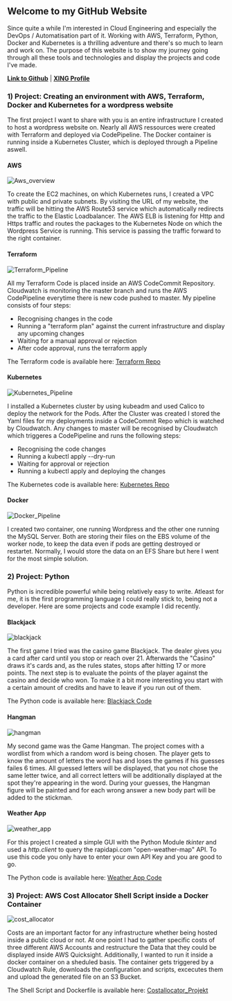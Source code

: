 

## **Welcome to my GitHub Website**

Since quite a while I'm interested in Cloud Engineering and especially the DevOps / Automatisation part of it. Working with AWS, Terraform, Python, Docker and Kubernetes is a thrilling adventure and there's so much to learn and work on. The purpose of this website is to show my journey going through all these tools and technologies and display the projects and code I've made.

[**Link to Github**](https://github.com/ThomasTusche?tab=repositories) | [**XING Profile**](https://www.xing.com/profile/Thomas_Tusche4/cv)



### **1) Project: Creating an environment with AWS, Terraform, Docker and Kubernetes for a wordpress website**

The first project I want to share with you is an entire infrastructure I created to host a wordpress website on. 
Nearly all AWS ressources were created with Terraform and deployed via CodePipeline. The Docker container is running
inside a Kubernetes Cluster, which is deployed through a Pipeline aswell.

#### AWS
![Aws_overview](./aws_overview.png)

To create the EC2 machines, on which Kubernetes runs, I created a VPC with public and private subnets. By visiting the URL of my website, the traffic will be hitting
the AWS Route53 service which automatically redirects the traffic to the Elastic Loadbalancer. The AWS ELB is listening for Http and Https traffic and 
routes the packages to the Kubernetes Node on which the Wordpress Service is running. This service is passing the traffic forward to the right container.

#### Terraform 
![Terraform_Pipeline](./terraform_pipeline.png)

All my Terraform Code is placed inside an AWS CodeCommit Repository. Cloudwatch is monitoring the master branch and runs the
AWS CodePipeline everytime there is new code pushed to master. 
My pipeline consists of four steps:
- Recognising changes in the code
- Running a "terraform plan" against the current infrastructure and display any upcoming changes
- Waiting for a manual approval or rejection
- After code approval, runs the terraform apply

The Terraform code is available here:
[Terraform Repo](https://github.com/ThomasTusche/portfolio-website/tree/master/terraform)

#### Kubernetes 
![Kubernetes_Pipeline](./kubernetes_pipeline.png)

I installed a Kubernetes cluster by using kubeadm and used Calico to deploy the network for the Pods.
After the Cluster was created I stored the Yaml files for my deployments inside a CodeCommit Repo which is watched by Cloudwatch.
Any changes to master will be recognised by Cloudwatch which triggeres a CodePipeline and runs the following steps:
- Recognising the code changes
- Running a kubectl apply --dry-run
- Waiting for approval or rejection
- Running a kubectl apply and deploying the changes

The Kubernetes code is available here:
[Kubernetes Repo](https://github.com/ThomasTusche/portfolio-website/tree/master/kubernetes)

#### Docker 
![Docker_Pipeline](./docker_pipeline.png)

I created two container, one running Wordpress and the other one running the MySQL Server. Both are storing their files on the EBS
volume of the worker node, to keep the data even if pods are getting destroyed or restartet. Normally, I would store the data on an EFS Share
but here I went for the most simple solution.


### **2) Project: Python**

Python is incredible powerful while being relatively easy to write. Atleast for me, it is the first programming language I could really stick to, being not
a developer. Here are some projects and code example I did recently.

#### Blackjack
![blackjack](./blackjack.png)

The first game I tried was the casino game Blackjack. The dealer gives you a card after card until you stop or reach over 21. Afterwards the "Casino"
draws it's cards and, as the rules states, stops after hitting 17 or more points. The next step is to evaluate the points of the player against the
casino and decide who won. 
To make it a bit more interesting you start with a certain amount of credits and have to leave if you run out of them.

The Python code is available here:
[Blackjack Code](https://github.com/ThomasTusche/blackjack)

#### Hangman
![hangman](./hangman.png)

My second game was the Game Hangman. The project comes with a wordlist from which a random word is being chosen. The player gets to know the amount
of letters the word has and loses the games if his guesses failes 6 times. All guessed letters will be displayed, that you not chose the same letter twice,
and all correct letters will be additionally displayed at the spot they're appearing in the word. During your guesses, the Hangman figure will be painted
and for each wrong answer a new body part will be added to the stickman.

#### Weather App
![weather_app](./weather_app.png)

For this project I created a simple GUI with the Python Module *tkinter* and used a *http.client* to query the rapidapi.com "open-weather-map" API. To use this code you only have to enter your own API Key and you are good to go.

The Python code is available here:
[Weather App Code](https://github.com/ThomasTusche/weather_app)

### **3) Project: AWS Cost Allocator Shell Script inside a Docker Container**
![cost_allocator](./cost_allocator.png)

Costs are an important factor for any infrastructure whether being hosted inside a public cloud or not. At one point I had to gather specific costs
of three different AWS Accounts and restructure the Data that they could be displayed inside AWS Quicksight. Additionally, I wanted to run it inside a
docker container on a sheduled basis. The container gets triggered by a Cloudwatch Rule, downloads the configuration and scripts, excecutes them 
and upload the generated file on an S3 Bucket. 

The Shell Script and Dockerfile is available here:
[Costallocator_Projekt](https://github.com/ThomasTusche/awscli_cost_allocator)



